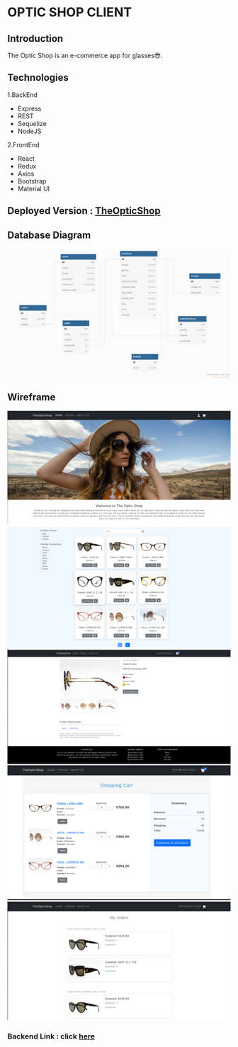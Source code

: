 # OPTIC SHOP CLIENT

## Introduction

The Optic Shop is an e-commerce app for glasses😎.

## Technologies

1.BackEnd
- Express
- REST
- Sequelize
- NodeJS

2.FrontEnd
- React
- Redux
- Axios
- Bootstrap
- Material UI

## Deployed Version : <a href="https://627e2a1c6b4e4f4a690a8c69--theopticshop.netlify.app/">TheOpticShop</a>
## Database Diagram

![alt text](src/db_diagram.png)

## Wireframe

![alt text](src/banner.png)
![alt text](src/home.png)
![alt text](src/details.png)
![alt text](src/cart.png)
![alt text](src/order.png)

### Backend Link : click <a href="https://github.com/poojadalai/opticshop-server">here</a>
